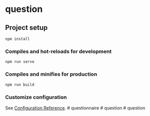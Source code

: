 # question

## Project setup
```
npm install
```

### Compiles and hot-reloads for development
```
npm run serve
```

### Compiles and minifies for production
```
npm run build
```

### Customize configuration
See [Configuration Reference](https://cli.vuejs.org/config/).
#   q u e s t i o n n a i r e  
 #   q u e s t i o n  
 #   q u e s t i o n  
 
